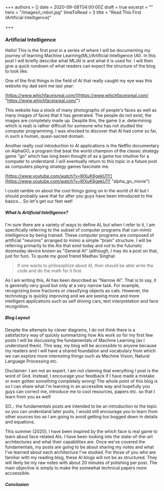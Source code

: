 +++
authors = []
date = 2020-09-08T04:00:00Z
draft = true
excerpt = ""
hero = "/images/i_robot.jpg"
timeToRead = 3
title = "Read This First (Artificial Intelligence)"

+++
### Artificial Intelligence

Hello! This is the first post in a series of where I will be documenting my journey of learning Machine Learning(ML)/Artificial Intelligence (AI). In this post I will briefly describe what ML/AI is and what it is used for. I will then give a quick rundown of what readers can expect the structure of the blog to look like.

One of the first things in the field of AI that really caught my eye was this website my dad sent me last year:

[https://www.whichfaceisreal.com/](https://www.whichfaceisreal.com/ "https://www.whichfaceisreal.com/")

This website has a stock of many photographs of people's faces as well as many images of faces that it has generated. The people do not exist, the images are completely made up. Despite this, the game (i.e. determining which is real) is rather difficult for someone who has not studied the computer programming. I was shocked to discover that AI had come so far, in such a human, quasi-sacred domain.

Another really cool introduction to AI applications is the Netflix documentary on AlphaGO, a program that beat the world champion of the classic strategy game "go" which has long been thought of as a game too intuitive for a computer to understand. I will eventually return to this topic in a future post as computers playing strategy games fascinate me.

[https://www.youtube.com/watch?v=WXuK6gekU1Y](https://www.youtube.com/watch?v=WXuK6gekU1Y "alpha_go_movie")

I could ramble on about the cool things going on in the world of AI but I should probably save that for after you guys have been introduced to the basics... So let's get our feet wet!

##### What Is Artificial Intelligence?

I'm sure there are a variety of ways to define AI, but when I refer to it, I am specifically referring to the subset of computer programs that can _mimic_ intelligence by being trained. These computer programs are composed of artificial "neurons" arranged to mimic a simple "brain" structure. I will be referring primarily to the AIs that exist today and not to the futuristic doomsday device known as "General AI" (although, I may do a post on that, just for fun). To quote my good friend Madhav Singhal: 

> If one wants to philosophize about AI, then should be able write the code and do the math for it first.

As I am writing this, AI has been described as "Narrow AI". That is to say, it is generally very good but only at a very narrow task. For example, recognizing bone fractures or classifying objects as cats. However, the technology is quickly improving and we are seeing more and more intelligent applications such as self driving cars, text interpretation and face recognition. 

#####  Blog Layout

Despite the attempts by clever diagrams, I do not think there is a satisfactory way of quickly summarizing how AIs work so for my first few posts I will be discussing the fundamentals of Machine Learning (as I understand them). This way, my blog will be accessible to anyone because my readers and I will have a shared foundation and vocabulary from which we can explore more interesting things such as Machine Vision, Natural Language Processing etc. 

Disclaimer: I am not an expert. I am not claiming that everything I post is the word of God. Instead, I encourage your feedback if I have made a mistake or even gotten something completely wrong! The whole point of this blog is so I can share what I'm learning in an accessible way and hopefully you guys can correct me, introduce me to cool resources, papers etc. so that I learn from you as well!

SO... the fundamentals posts are intended to be an introduction to the topic so you can understand later posts, I would still encourage you to learn from other sources too as I am going to avoid getting too bogged down in details and equations.

This summer (2020), I have been inspired by the which face is real game to learn about face-related AIs. I have been looking into the state-of-the-art architectures and what their capabilities are. Once we've covered the fundamentals,  my posts are going to be about sharing my notes and what I've learned about each architecture I've studied. For those of you who are familiar with my reading blog, these AI blogs will not be as structured. They will likely be my raw notes with about 20 minutes of polishing per post. The main objective is simply to make the somewhat technical papers more accsessible.

##### Conclusion